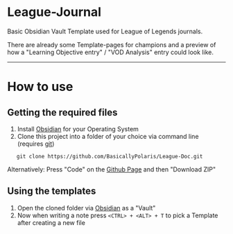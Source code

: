 # League-Journal
Basic Obsidian Vault Template used for League of Legends journals.

There are already some Template-pages for champions and a preview of how a "Learning Objective entry" / "VOD Analysis" entry could look like.

---
# How to use

## Getting the required files
1. Install [Obsidian](https://obsidian.md/) for your Operating System
2. Clone this project into a folder of your choice via command line (requires [git](https://git-scm.com/))
```git
   git clone https://github.com/BasicallyPolaris/League-Doc.git
```

Alternatively: Press "Code" on the [Github Page](https://github.com/BasicallyPolaris/League-Doc) and then "Download ZIP"

## Using the templates
1. Open the cloned folder via [Obsidian](https://obsidian.md/) as a "Vault"
2. Now when writing a note press `<CTRL> + <ALT> + T` to pick a Template after creating a new file


